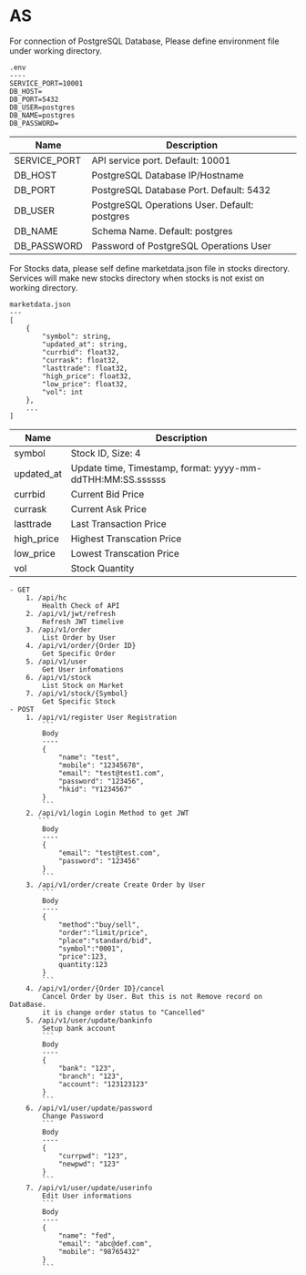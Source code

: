 # AS
For connection of PostgreSQL Database,
Please define environment file under working directory.
```
.env
----
SERVICE_PORT=10001
DB_HOST=
DB_PORT=5432
DB_USER=postgres
DB_NAME=postgres
DB_PASSWORD=
```
| Name          | Description                                   |
| ------------- | --------------------------------------------- |
| SERVICE_PORT  | API service port. Default: 10001              |
| DB_HOST       | PostgreSQL Database IP/Hostname               |
| DB_PORT       | PostgreSQL Database Port. Default: 5432       |
| DB_USER       | PostgreSQL Operations User. Default: postgres |
| DB_NAME       | Schema Name. Default: postgres                |
| DB_PASSWORD   | Password of PostgreSQL Operations User        |

For Stocks data, please self define marketdata.json file in stocks directory.
Services will make new stocks directory when stocks is not exist on working directory.
```
marketdata.json
---
[
    {
        "symbol": string,
        "updated_at": string,
        "currbid": float32,
        "currask": float32,
        "lasttrade": float32,
        "high_price": float32,
        "low_price": float32,
        "vol": int
    },
    ...
]
```
| Name          | Description                                                |
| ------------- | ---------------------------------------------------------- |
| symbol        | Stock ID, Size: 4                                          |
| updated_at    | Update time, Timestamp, format: yyyy-mm-ddTHH:MM:SS.ssssss |
| currbid       | Current Bid Price                                          |
| currask       | Current Ask Price                                          |
| lasttrade     | Last Transaction Price                                     |
| high_price    | Highest Transcation Price                                  |
| low_price     | Lowest Transcation Price                                   |
| vol           | Stock Quantity                                             |
```
- GET
    1. /api/hc 
        Health Check of API
    2. /api/v1/jwt/refresh 
        Refresh JWT timelive
    3. /api/v1/order 
        List Order by User
    4. /api/v1/order/{Order ID} 
        Get Specific Order 
    5. /api/v1/user 
        Get User infomations
    6. /api/v1/stock 
        List Stock on Market
    7. /api/v1/stock/{Symbol} 
        Get Specific Stock
- POST
    1. /api/v1/register User Registration
        ```
        Body
        ----
        {   
            "name": "test",
            "mobile": "12345678",
            "email": "test@test1.com",
            "password": "123456",
            "hkid": "Y1234567"
        }
        ```
    2. /api/v1/login Login Method to get JWT
       ```
        Body
        ----
        {
            "email": "test@test.com",
            "password": "123456"
        }
        ``` 
    3. /api/v1/order/create Create Order by User
        ```
        Body
        ----
        {
            "method":"buy/sell",
            "order":"limit/price",
            "place":"standard/bid",
            "symbol":"0001",
            "price":123,
            quantity:123
        }
        ```
    4. /api/v1/order/{Order ID}/cancel 
        Cancel Order by User. But this is not Remove record on DataBase. 
        it is change order status to "Cancelled"
    5. /api/v1/user/update/bankinfo 
        Setup bank account
        ```
        Body
        ----
        {
            "bank": "123",
            "branch": "123",
            "account": "123123123"
        }
        ```
    6. /api/v1/user/update/password
        Change Password
        ```
        Body
        ----
        {
            "currpwd": "123",
            "newpwd": "123"
        }
        ```
    7. /api/v1/user/update/userinfo
        Edit User informations
        ```
        Body
        ----
        {
            "name": "fed",
            "email": "abc@def.com",
            "mobile": "98765432"
        }
        ```
